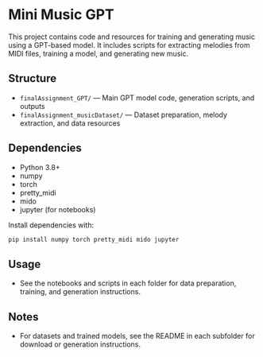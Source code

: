 # Mini Music GPT

This project contains code and resources for training and generating music using a GPT-based model. It includes scripts for extracting melodies from MIDI files, training a model, and generating new music.

## Structure
- `finalAssignment_GPT/` — Main GPT model code, generation scripts, and outputs
- `finalAssignment_musicDataset/` — Dataset preparation, melody extraction, and data resources


## Dependencies
- Python 3.8+
- numpy
- torch
- pretty_midi
- mido
- jupyter (for notebooks)

Install dependencies with:
```bash
pip install numpy torch pretty_midi mido jupyter
```

## Usage
- See the notebooks and scripts in each folder for data preparation, training, and generation instructions.

## Notes
- For datasets and trained models, see the README in each subfolder for download or generation instructions.
